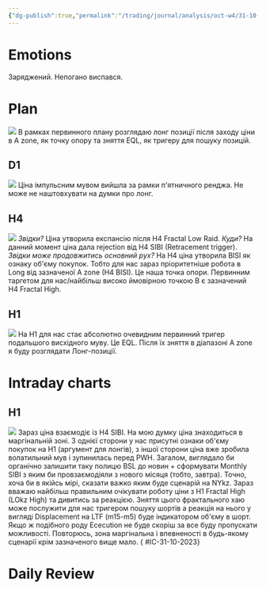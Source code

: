 ```yaml
---
{"dg-publish":true,"permalink":"/trading/journal/analysis/oct-w4/31-10-2023-eurusd/","tags":["trading/analysis"]}
---
```


# Emotions
Заряджений. Непогано виспався.
# Plan
![](https://www.tradingview.com/x/QwdoIbhA/)
В рамках первинного плану розглядаю лонг позиції після заходу ціни в A zone, як точку опору та зняття EQL, як тригеру для пошуку позицій.
## D1
![](https://www.tradingview.com/x/FcJlifQZ/)
Ціна імпульсним мувом вийшла за рамки п'ятничного ренджа. Не може не наштовхувати на думки про лонг.

## H4
![](https://www.tradingview.com/x/VL6MpCyg/)
*Звідки?*
Ціна утворила експансію після H4 Fractal Low Raid.
*Куди?*
На данний момент ціна дала rejection від H4 SIBI (Retracement trigger).
*Звідки може продовжитись основний рух?*
На H4 ціна утворила BISI як ознаку об'єму покупок. Тобто для нас зараз пріоритетніше робота в Long від зазначеної A zone (H4 BISI). Це наша точка опори.
Первинним таргетом для нас/найбільш високо ймовірною точкою B є зазначений H4 Fractal High.
## H1
![](https://www.tradingview.com/x/bKh6Ckqv/)
На H1 для нас стає абсолютно очевидним первинний тригер подальшого висхідного муву. Це EQL. Після їх зняття в діапазоні A zone я буду розглядати Лонг-позиції.

# Intraday charts
## H1
![](https://www.tradingview.com/x/NhTCLW5H/)
Зараз ціна взаємодіє із H4 SIBI. На мою думку ціна знаходиться в маргінальній зоні. З однієї сторони у нас присутні ознаки об'єму покупок на H1 (аргумент для лонгів), з іншої сторони ціна вже зробила волатильний мув і зупинилась перед PWH. Загалом, виглядало би органічно залишити таку полицю BSL до новин + сформувати Monthly SIBI з яким би провзаємодіяли з нового місяця (тобто, завтра).
Точно, хоча би в якійсь мірі, сказати важко яким буде сценарій на NYkz. Зараз вважаю найбільш правильним очікувати роботу ціни з H1 Fractal High (LOkz High) та дивитись за реакцією. Зняття цього фрактального хаю може послужити для нас тригером пошуку шортів а реакція на нього у вигляді Displacement на LTF (m15-m5) буде індикатором об'єму в шорт.
Якщо ж подібного роду Eceсution не буде скоріш за все буду пропускати можливості. Повторюсь, зона маргінальна і впевненості в будь-якому сценарії крім зазначеного вище мало.
{ #IC-31-10-2023}


# Daily Review


